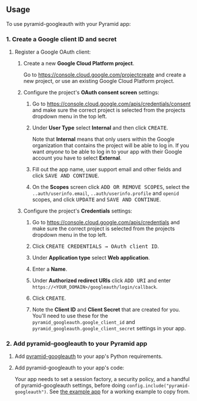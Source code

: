
## Usage

To use pyramid-googleauth with your Pyramid app:

### 1. Create a Google client ID and secret

1. Register a Google OAuth client:

   1. Create a new **Google Cloud Platform project**.

      Go to https://console.cloud.google.com/projectcreate and create a new project,
      or use an existing Google Cloud Platform project.

   2. Configure the project's **OAuth consent screen** settings:

      1. Go to https://console.cloud.google.com/apis/credentials/consent
         and make sure the correct project is selected from the projects
         dropdown menu in the top left.

      2. Under **User Type** select **Internal** and then click <kbd>CREATE</kbd>.

         Note that **Internal** means that only users within the Google
         organization that contains the project will be able to log in.
         If you want _anyone_ to be able to log in to your app with their
         Google account you have to select **External**.

      3. Fill out the app name, user support email and other fields and click <kbd>SAVE AND CONTINUE</kbd>.

      4. On the **Scopes** screen click <kbd>ADD OR REMOVE SCOPES</kbd>,
         select the `..auth/userinfo.email`, `..auth/userinfo.profile` and `openid` scopes,
         and click <kbd>UPDATE</kbd> and <kbd>SAVE AND CONTINUE</kbd>.

   3. Configure the project's **Credentials** settings:

      1. Go to https://console.cloud.google.com/apis/credentials
         and make sure the correct project is selected from the projects
         dropdown menu in the top left.

      2. Click <kbd><kbd>CREATE CREDENTIALS</kbd> &rarr; <kbd>OAuth client ID</kbd></kbd>.

      3. Under **Application type** select **Web application**.

      4. Enter a **Name**.

      5. Under **Authorized redirect URIs** click <kbd>ADD URI</kbd> and enter
         `https://<YOUR_DOMAIN>/googleauth/login/callback`.

      6. Click <kbd>CREATE</kbd>.

      7. Note the **Client ID** and **Client Secret** that are created for you.
         You'll need to use these for the `pyramid_googleauth.google_client_id`
         and `pyramid_googleauth.google_client_secret` settings in your app.

### 2. Add pyramid-googleauth to your Pyramid app

1. Add [pyramid-googleauth](https://pypi.org/project/pyramid-googleauth/) to
   your app's Python requirements.

2. Add pyramid-googleauth to your app's code:

   Your app needs to set a session factory, a security policy, and a handful of
   pyramid-googleauth settings, before doing `config.include("pyramid-googleauth")`.
   See [the example app](examples/app.py) for a working example to copy from.
